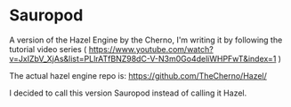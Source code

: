 # Sauropod

A version of the Hazel Engine by the Cherno, I'm writing it by following the tutorial video series ( https://www.youtube.com/watch?v=JxIZbV_XjAs&list=PLlrATfBNZ98dC-V-N3m0Go4deliWHPFwT&index=1 )

The actual hazel engine repo is: https://github.com/TheCherno/Hazel/

I decided to call this version Sauropod instead of calling it Hazel.


